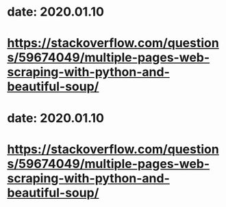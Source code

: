 # date: 2020.01.10
# https://stackoverflow.com/questions/59674049/multiple-pages-web-scraping-with-python-and-beautiful-soup/
# date: 2020.01.10
# https://stackoverflow.com/questions/59674049/multiple-pages-web-scraping-with-python-and-beautiful-soup/
